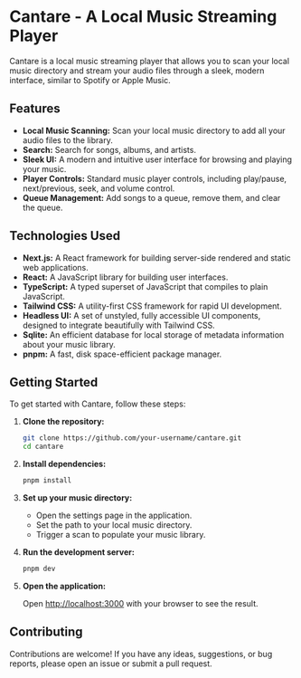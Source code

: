 # Cantare - A Local Music Streaming Player

Cantare is a local music streaming player that allows you to scan your local music directory and stream your audio files through a sleek, modern interface, similar to Spotify or Apple Music.

## Features

- **Local Music Scanning:** Scan your local music directory to add all your audio files to the library.
- **Search:** Search for songs, albums, and artists.
- **Sleek UI:** A modern and intuitive user interface for browsing and playing your music.
- **Player Controls:** Standard music player controls, including play/pause, next/previous, seek, and volume control.
- **Queue Management:** Add songs to a queue, remove them, and clear the queue.

## Technologies Used

- **Next.js:** A React framework for building server-side rendered and static web applications.
- **React:** A JavaScript library for building user interfaces.
- **TypeScript:** A typed superset of JavaScript that compiles to plain JavaScript.
- **Tailwind CSS:** A utility-first CSS framework for rapid UI development.
- **Headless UI:** A set of unstyled, fully accessible UI components, designed to integrate beautifully with Tailwind CSS.
- **Sqlite:** An efficient database for local storage of metadata information about your music library.
- **pnpm:** A fast, disk space-efficient package manager.

## Getting Started

To get started with Cantare, follow these steps:

1. **Clone the repository:**

   ```bash
   git clone https://github.com/your-username/cantare.git
   cd cantare
   ```

2. **Install dependencies:**

   ```bash
   pnpm install
   ```

3. **Set up your music directory:**

   - Open the settings page in the application.
   - Set the path to your local music directory.
   - Trigger a scan to populate your music library.

4. **Run the development server:**

   ```bash
   pnpm dev
   ```

5. **Open the application:**

   Open [http://localhost:3000](http://localhost:3000) with your browser to see the result.

## Contributing

Contributions are welcome! If you have any ideas, suggestions, or bug reports, please open an issue or submit a pull request.
